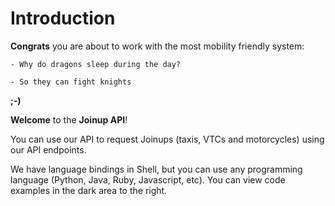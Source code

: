 # Introduction

**Congrats** you are about to work with the most mobility friendly system:

    - Why do dragons sleep during the day?

    - So they can fight knights

**;-)**

**Welcome** to the **Joinup API**!

You can use our API to request Joinups (taxis, VTCs and motorcycles) using our API endpoints.

We have language bindings in Shell, but you can use any programming language (Python, Java, Ruby, Javascript, etc). You can view code examples in the dark area to the right.